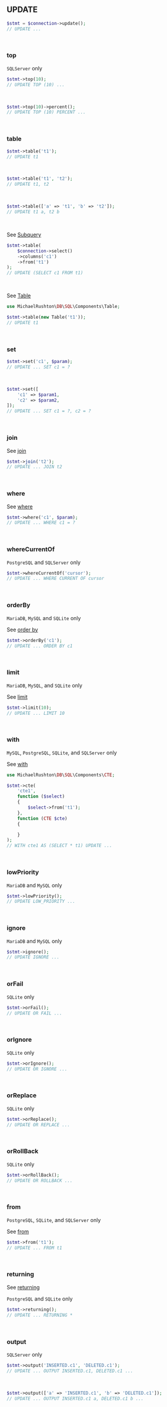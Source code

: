 ## UPDATE

```php
$stmt = $connection->update();
// UPDATE ...
```

<br>

### top

`SQLServer` only

```php
$stmt->top(10);
// UPDATE TOP (10) ...
```

<br>

```php
$stmt->top(10)->percent();
// UPDATE TOP (10) PERCENT ...
```

<br>

### table

```php
$stmt->table('t1');
// UPDATE t1
```

<br>

```php
$stmt->table('t1', 't2');
// UPDATE t1, t2
```

<br>

```php
$stmt->table(['a' => 't1', 'b' => 't2']);
// UPDATE t1 a, t2 b
```

<br>

See [Subquery](../components/subquery.md)

```php
$stmt->table(
    $connection->select()
    ->columns('c1')
    ->from('t1')
);
// UPDATE (SELECT c1 FROM t1)
```

<br>

See [Table](../components/table.md)

```php
use MichaelRushton\DB\SQL\Components\Table;

$stmt->table(new Table('t1'));
// UPDATE t1
```

<br>

### set

```php
$stmt->set('c1', $param);
// UPDATE ... SET c1 = ?
```

<br>

```php
$stmt->set([
    'c1' => $param1,
    'c2' => $param2,
]);
// UPDATE ... SET c1 = ?, c2 = ?
```

<br>

### join

See [join](./select.md#join)

```php
$stmt->join('t2');
// UPDATE ... JOIN t2
```

<br>

### where

See [where](./select.md#where)

```php
$stmt->where('c1', $param);
// UPDATE ... WHERE c1 = ?
```

<br>

### whereCurrentOf

`PostgreSQL` and `SQLServer` only

```php
$stmt->whereCurrentOf('cursor');
// UPDATE ... WHERE CURRENT OF cursor
```

<br>

### orderBy

`MariaDB`, `MySQL` and `SQLite` only

See [order by](./select.md#orderby)

```php
$stmt->orderBy('c1');
// UPDATE ... ORDER BY c1
```

<br>

### limit

`MariaDB`, `MySQL`, and `SQLite` only

See [limit](./select.md#limit)

```php
$stmt->limit(10);
// UPDATE ... LIMIT 10
```

<br>

### with

`MySQL`, `PostgreSQL`, `SQLite`, and `SQLServer` only

See [with](./select#with)

```php
use MichaelRushton\DB\SQL\Components\CTE;

$stmt->cte(
    'cte1',
    function ($select)
    {
        $select->from('t1');
    },
    function (CTE $cte)
    {

    }
);
// WITH cte1 AS (SELECT * t1) UPDATE ...
```

<br>

### lowPriority

`MariaDB` and `MySQL` only

```php
$stmt->lowPriority();
// UPDATE LOW_PRIORITY ...
```

<br>

### ignore

`MariaDB` and `MySQL` only

```php
$stmt->ignore();
// UPDATE IGNORE ...
```

<br>

### orFail

`SQLite` only

```php
$stmt->orFail();
// UPDATE OR FAIL ...
```

<br>

### orIgnore

`SQLite` only

```php
$stmt->orIgnore();
// UPDATE OR IGNORE ...
```

<br>

### orReplace

`SQLite` only

```php
$stmt->orReplace();
// UPDATE OR REPLACE ...
```

<br>

### orRollBack

`SQLite` only

```php
$stmt->orRollBack();
// UPDATE OR ROLLBACK ...
```

<br>

### from

`PostgreSQL`, `SQLite`, and `SQLServer` only

See [from](./select.md#from)

```php
$stmt->from('t1');
// UPDATE ... FROM t1
```

<br>

### returning

See [returning](./insert.md#returning)

`PostgreSQL` and `SQLite` only

```php
$stmt->returning();
// UPDATE ... RETURNING *
```

<br>

### output

`SQLServer` only

```php
$stmt->output('INSERTED.c1', 'DELETED.c1');
// UPDATE ... OUTPUT INSERTED.c1, DELETED.c1 ...
```

<br>

```php
$stmt->output(['a' => 'INSERTED.c1', 'b' => 'DELETED.c1']);
// UPDATE ... OUTPUT INSERTED.c1 a, DELETED.c1 b ...
```
